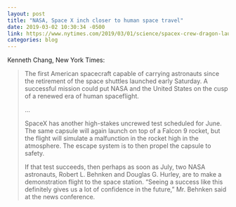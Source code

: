 ```yaml
---
layout: post
title: "NASA, Space X inch closer to human space travel"
date: 2019-03-02 10:30:34 -0500
link: https://www.nytimes.com/2019/03/01/science/spacex-crew-dragon-launch.html
categories: blog
---
```

Kenneth Chang, New York Times: 

>The first American spacecraft capable of carrying astronauts since the retirement of the space shuttles launched early Saturday. A successful mission could put NASA and the United States on the cusp of a renewed era of human spaceflight.
>
>...
>
>SpaceX has another high-stakes uncrewed test scheduled for June. The same capsule will again launch on top of a Falcon 9 rocket, but the flight will simulate a malfunction in the rocket high in the atmosphere. The escape system is to then propel the capsule to safety.
>
>If that test succeeds, then perhaps as soon as July, two NASA astronauts, Robert L. Behnken and Douglas G. Hurley, are to make a demonstration flight to the space station. “Seeing a success like this definitely gives us a lot of confidence in the future,” Mr. Behnken said at the news conference.